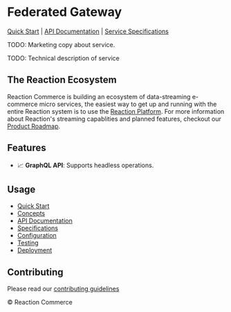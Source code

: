 # Federated Gateway 
[Quick Start](docs/quick-start.md) | [API Documentation](docs/api.md) | [Service Specifications](docs/specification) 

TODO: Marketing copy about service.

TODO: Technical description of service

## The Reaction Ecosystem
Reaction Commerce is building an ecosystem of data-streaming e-commerce micro services, the easiest way to get up and running with the entire Reaction system is to use the [Reaction Platform](https://github.com/reactioncommerce/reaction-platform). For more information about Reaction's streaming capablities and planned features, checkout our [Product Roadmap](https://www.reactioncommerce.com/roadmap).

## Features

- :chart_with_upwards_trend: **GraphQL API**: Supports headless operations.

## Usage

- [Quick Start](docs/quick-start.md)
- [Concepts](docs/concepts.md)
- [API Documentation](docs/api.md)
- [Specifications](docs/specification.md)
- [Configuration](docs/configuration.md)
- [Testing](docs/testing.md)
- [Deployment](docs/deployment.md)

## Contributing

Please read our [contributing guidelines](https://docs.reactioncommerce.com/docs/contributing-to-reaction)

© Reaction Commerce
